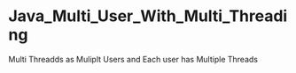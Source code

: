 # Java_Multi_User_With_Multi_Threading
Multi Threadds as Muliplt Users and Each user has Multiple Threads
